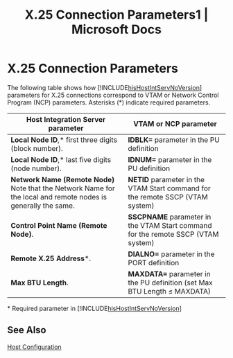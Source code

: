 ﻿---
title: "X.25 Connection Parameters1 | Microsoft Docs"
ms.custom: ""
ms.date: "11/30/2017"
ms.prod: "host-integration-server"
ms.reviewer: ""
ms.suite: ""
ms.tgt_pltfrm: ""
ms.topic: "article"
ms.assetid: fee7d161-234f-47c4-868a-586bce72276c
caps.latest.revision: 3
---
# X.25 Connection Parameters
The following table shows how [!INCLUDE[hisHostIntServNoVersion](../includes/hishostintservnoversion-md.md)] parameters for X.25 connections correspond to VTAM or Network Control Program (NCP) parameters. Asterisks (*) indicate required parameters.  
  
|Host Integration Server parameter|VTAM or NCP parameter|  
|---------------------------------------|---------------------------|  
|**Local Node ID**,* first three digits (block number).|**IDBLK=** parameter in the PU definition|  
|**Local Node ID**,* last five digits (node number).|**IDNUM=** parameter in the PU definition|  
|**Network Name (Remote Node)** Note that the Network Name for the local and remote nodes is generally the same.|**NETID** parameter in the VTAM Start command for the remote SSCP (VTAM system)|  
|**Control Point Name (Remote Node)**.|**SSCPNAME** parameter in the VTAM Start command for the remote SSCP (VTAM system)|  
|**Remote X.25 Address***.|**DIALNO=** parameter in the PORT definition|  
|**Max BTU Length**.|**MAXDATA=** parameter in the PU definition (set Max BTU Length ≤ MAXDATA)|  
  
 \* Required parameter in [!INCLUDE[hisHostIntServNoVersion](../includes/hishostintservnoversion-md.md)]  
  
## See Also  
 [Host Configuration](../core/host-configuration2.md)